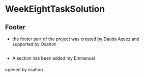 # WeekEightTaskSolution

## Footer
* the footer part of the project was created by Dauda Azeez and supported by Osahon

##
* A section has been added my Emmanuel

####
opened by osahon
